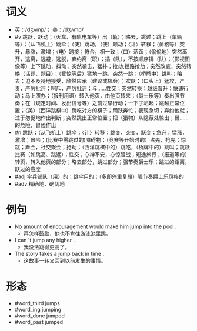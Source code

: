 # 词义
- 英：/dʒʌmp/； 美：/dʒʌmp/
- #v 跳跃，跃动；（火车、有轨电车等）出（轨）；略去，跳过；跳上（车辆等）；（从飞机上）跳伞；（使）跳动，（使）颠动；〈计〉转移；（价格等）突升，暴涨，激增；〈电〉跨接；符合，相一致；〈口〉活跃；（偷偷地）突然离开，逃离，逃避，逃脱，弃约离（职）；插（队），不按顺序排（队）；（影视图像等）上下跳动，抖动；突然袭击，猛扑；抢劫,拦路抢劫；突然改变，突然转换（话题、题目）；（受惊等后）猛地一跳，突然一跳；（桥牌中）跳叫；略去；迫不及待地接受，欣然应承（建议或机会）；欢跃；（口头上）猛攻，严责，严厉批评；呵斥，严厉批评；与……性交；突然转换；越级晋升；快速行动；马上照办；（报刊用语）转入他页，由他页转来；（爵士乐等）奏出强节奏；在（规定时间、发出信号等）之前过早行动；一下子站起；跳越正常位置；〈美〉（西洋跳棋中）跳吃对方的棋子；踊跃奔忙；表现急切；弃约他就；过于匆促地作出判断；突然跳出正常位置；把（猎物）从隐蔽处惊出；冒……的危险，冒险作出
- #n 跳跃；（从飞机上）跳伞；〈计〉转移；跳变，突变，跃变；急升，猛涨，激增；冒险；(比赛中需跳过的)障碍物；（竞赛等开始时的）占先，抢先；惊跳；舞会，社交聚会；抢劫；（西洋跳棋中的）跳吃，（桥牌中的）跳叫；跳跃比赛（如跳高、跳远）；性交；心神不安，心惊胆战；短途旅行；（报道等的）转页，转入他页的部分；略去部分，跳过部分；强节奏爵士乐；跳过的距离，跃过的高度
- #adj 伞兵部队（用）的；跳伞用的；（多即兴重复段）强节奏爵士乐风格的
- #adv 精确地，确切地
# 例句
- No amount of encouragement would make him jump into the pool .
	- 再怎样鼓励，他也不肯往游泳池里跳。
- I can 't jump any higher .
	- 我没法跳得更高了。
- The story takes a jump back in time .
	- 这故事一转又回到以前发生的事情。
# 形态
- #word_third jumps
- #word_ing jumping
- #word_done jumped
- #word_past jumped
